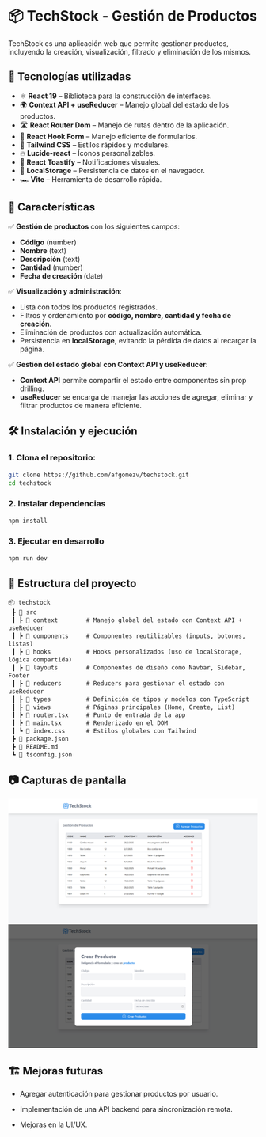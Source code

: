 # 📦 TechStock - Gestión de Productos

TechStock es una aplicación web que permite gestionar productos, incluyendo la creación, visualización, filtrado y eliminación de los mismos.

## 🚀 Tecnologías utilizadas

- ⚛ **React 19** – Biblioteca para la construcción de interfaces.  
- 🌍 **Context API + useReducer** – Manejo global del estado de los productos.  
- 🛣 **React Router Dom** – Manejo de rutas dentro de la aplicación.  
- 🎣 **React Hook Form** – Manejo eficiente de formularios.  
- 🎨 **Tailwind CSS** – Estilos rápidos y modulares.  
- 🔥 **Lucide-react** – Íconos personalizables.  
- 🔔 **React Toastify** – Notificaciones visuales.  
- 💾 **LocalStorage** – Persistencia de datos en el navegador.  
- 🏎 **Vite** – Herramienta de desarrollo rápida.  

## 📌 Características

✅ **Gestión de productos** con los siguientes campos:
- **Código** (number)  
- **Nombre** (text)  
- **Descripción** (text)  
- **Cantidad** (number)  
- **Fecha de creación** (date)  

✅ **Visualización y administración**:
- Lista con todos los productos registrados.  
- Filtros y ordenamiento por **código, nombre, cantidad y fecha de creación**.  
- Eliminación de productos con actualización automática.  
- Persistencia en **localStorage**, evitando la pérdida de datos al recargar la página.  

✅ **Gestión del estado global con Context API y useReducer**:
- **Context API** permite compartir el estado entre componentes sin prop drilling.  
- **useReducer** se encarga de manejar las acciones de agregar, eliminar y filtrar productos de manera eficiente.  

## 🛠 Instalación y ejecución

### 1. Clona el repositorio:  

```sh
git clone https://github.com/afgomezv/techstock.git
cd techstock
```
### 2. Instalar dependencias
```sh
npm install
```

### 3. Ejecutar en desarrollo
```sh
npm run dev
```

## 📂 Estructura del proyecto


```plaintext
📦 techstock
 ┣ 📂 src
 ┃ ┣ 📂 context        # Manejo global del estado con Context API + useReducer
 ┃ ┣ 📂 components     # Componentes reutilizables (inputs, botones, listas)
 ┃ ┣ 📂 hooks          # Hooks personalizados (uso de localStorage, lógica compartida)
 ┃ ┣ 📂 layouts        # Componentes de diseño como Navbar, Sidebar, Footer
 ┃ ┣ 📂 reducers       # Reducers para gestionar el estado con useReducer
 ┃ ┣ 📂 types          # Definición de tipos y modelos con TypeScript
 ┃ ┣ 📂 views          # Páginas principales (Home, Create, List)
 ┃ ┣ 📜 router.tsx     # Punto de entrada de la app
 ┃ ┣ 📜 main.tsx       # Renderizado en el DOM
 ┃ ┗ 📜 index.css      # Estilos globales con Tailwind
 ┣ 📜 package.json
 ┣ 📜 README.md
 ┗ 📜 tsconfig.json
```

## 📷 Capturas de pantalla

![Descripción de la imagen](public/img1.png)
![Descripción de la imagen](public/img2.png)

## 🏗 Mejoras futuras
- Agregar autenticación para gestionar productos por usuario.

- Implementación de una API backend para sincronización remota.

- Mejoras en la UI/UX.
